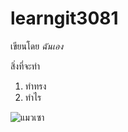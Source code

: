 # learngit3081

เขียนโดย *ฉันเอง*

สิ่งที่จะทำ
1. ทำทรง
2. ทำไร

![แมวเซา](https://www.zdnet.com/a/img/resize/9738cb7325ce228e9029cb8a0a454e9e0828a22b/2022/09/05/c70fdeec-fd32-4d1c-96fe-d5dfe2f63da4/img-1001.jpg?auto=webp&width=1280)
